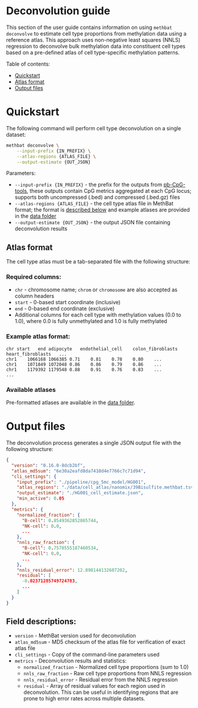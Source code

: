 # Deconvolution guide
This section of the user guide contains information on using `methbat deconvolve` to estimate cell type proportions from methylation data using a reference atlas.
This approach uses non-negative least squares (NNLS) regression to deconvolve bulk methylation data into constituent cell types based on a pre-defined atlas of cell type-specific methylation patterns.

Table of contents:

* [Quickstart](#quickstart)
* [Atlas format](#atlas-format)
* [Output files](#output-files)

# Quickstart
The following command will perform cell type deconvolution on a single dataset:

```bash
methbat deconvolve \
    --input-prefix {IN_PREFIX} \
    --atlas-regions {ATLAS_FILE} \
    --output-estimate {OUT_JSON}
```

Parameters:
* `--input-prefix {IN_PREFIX}` - the prefix for the outputs from [pb-CpG-tools](https://github.com/PacificBiosciences/pb-CpG-tools), these outputs contain CpG metrics aggregated at each CpG locus; supports both uncompressed (.bed) and compressed (.bed.gz) files
* `--atlas-regions {ATLAS_FILE}` - the cell type atlas file in MethBat format; the format is [described below](#atlas-format) and example atlases are provided in the [data folder](../data/cell_atlas/)
* `--output-estimate {OUT_JSON}` - the output JSON file containing deconvolution results


## Atlas format
The cell type atlas must be a tab-separated file with the following structure:

### Required columns:
* `chr` - chromosome name; `chrom` or `chromosome` are also accepted as column headers
* `start` - 0-based start coordinate (inclusive)
* `end` - 0-based end coordinate (exclusive)
* Additional columns for each cell type with methylation values (0.0 to 1.0), where 0.0 is fully unmethylated and 1.0 is fully methylated

### Example atlas format:
```
chr	start	end	adipocyte	endothelial_cell	colon_fibroblasts	heart_fibroblasts	...
chr1	1066168	1066385	0.71	0.81	0.78	0.80	...
chr1	1071849	1072048	0.86	0.86	0.79	0.86	...
chr1	1179392	1179548	0.88	0.91	0.76	0.83	...
...
```

### Available atlases
Pre-formatted atlases are available in the [data folder](../data/cell_atlas/).

# Output files
The deconvolution process generates a single JSON output file with the following structure:

```json
{
  "version": "0.16.0-8dcb2bf",
  "atlas_md5sum": "6e30a2eafd8da7410d4e7766c7c71d94",
  "cli_settings": {
    "input_prefix": "./pipeline/cpg_5mc_model/HG001",
    "atlas_regions": "./data/cell_atlas/nanomix/39Bisulfite.methbat.tsv",
    "output_estimate": "./HG001_cell_estimate.json",
    "min_active": 0.05
  },
  "metrics": {
    "normalized_fraction": {
      "B-cell": 0.8549362852865744,
      "NK-cell": 0.0,
      ...
    },
    "nnls_raw_fraction": {
      "B-cell": 0.7578555187460534,
      "NK-cell": 0.0,
      ...
    },
    "nnls_residual_error": 12.898144132607202,
    "residual": [
      -0.02371285749724783,
      ...
    ]
  }
}
```

## Field descriptions:
* `version` - MethBat version used for deconvolution
* `atlas_md5sum` - MD5 checksum of the atlas file for verification of exact atlas file
* `cli_settings` - Copy of the command-line parameters used
* `metrics` - Deconvolution results and statistics:
  * `normalized_fraction` - Normalized cell type proportions (sum to 1.0)
  * `nnls_raw_fraction` - Raw cell type proportions from NNLS regression
  * `nnls_residual_error` - Residual error from the NNLS regression
  * `residual` - Array of residual values for each region used in deconvolution. This can be useful in identifying regions that are prone to high error rates across multiple datasets.

